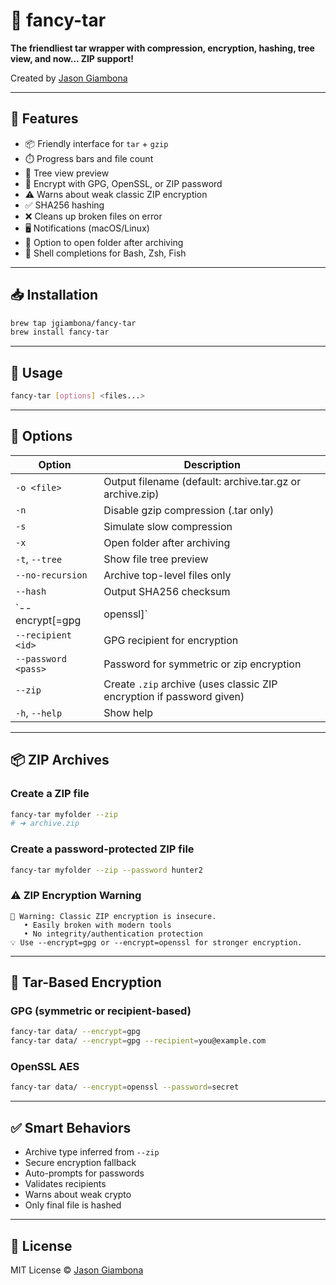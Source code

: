 # 🎁 fancy-tar

**The friendliest tar wrapper with compression, encryption, hashing, tree view, and now... ZIP support!**

Created by [Jason Giambona](https://github.com/jgiambona)

---

## 🚀 Features

- 📦 Friendly interface for `tar` + `gzip`
- ⏱️ Progress bars and file count
- 🌳 Tree view preview
- 🔐 Encrypt with GPG, OpenSSL, or ZIP password
- ⚠️ Warns about weak classic ZIP encryption
- ✅ SHA256 hashing
- ❌ Cleans up broken files on error
- 🖥️ Notifications (macOS/Linux)
- 📂 Option to open folder after archiving
- 🐚 Shell completions for Bash, Zsh, Fish

---

## 📥 Installation

```bash
brew tap jgiambona/fancy-tar
brew install fancy-tar
```

---

## 🧠 Usage

```bash
fancy-tar [options] <files...>
```

---

## 🧰 Options

| Option                    | Description                                                               |
|---------------------------|---------------------------------------------------------------------------|
| `-o <file>`               | Output filename (default: archive.tar.gz or archive.zip)                  |
| `-n`                      | Disable gzip compression (.tar only)                                      |
| `-s`                      | Simulate slow compression                                                 |
| `-x`                      | Open folder after archiving                                               |
| `-t`, `--tree`            | Show file tree preview                                                    |
| `--no-recursion`          | Archive top-level files only                                              |
| `--hash`                  | Output SHA256 checksum                                                    |
| `--encrypt[=gpg|openssl]` | Encrypt tar archive using GPG/OpenSSL                                     |
| `--recipient <id>`        | GPG recipient for encryption                                              |
| `--password <pass>`       | Password for symmetric or zip encryption                                  |
| `--zip`                   | Create `.zip` archive (uses classic ZIP encryption if password given)     |
| `-h`, `--help`            | Show help                                                                 |

---

## 📦 ZIP Archives

### Create a ZIP file
```bash
fancy-tar myfolder --zip
# ➜ archive.zip
```

### Create a password-protected ZIP file
```bash
fancy-tar myfolder --zip --password hunter2
```

### ⚠️ ZIP Encryption Warning

```
🔐 Warning: Classic ZIP encryption is insecure.
   • Easily broken with modern tools
   • No integrity/authentication protection
💡 Use --encrypt=gpg or --encrypt=openssl for stronger encryption.
```

---

## 🔐 Tar-Based Encryption

### GPG (symmetric or recipient-based)
```bash
fancy-tar data/ --encrypt=gpg
fancy-tar data/ --encrypt=gpg --recipient=you@example.com
```

### OpenSSL AES
```bash
fancy-tar data/ --encrypt=openssl --password=secret
```

---

## ✅ Smart Behaviors

- Archive type inferred from `--zip`
- Secure encryption fallback
- Auto-prompts for passwords
- Validates recipients
- Warns about weak crypto
- Only final file is hashed

---

## 📜 License

MIT License © [Jason Giambona](https://github.com/jgiambona)
